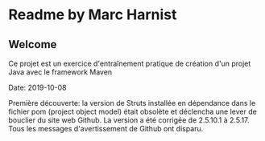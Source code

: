 # Readme by Marc Harnist
## Welcome

Ce projet est un exercice d'entraînement pratique de création d'un projet Java avec le framework Maven

Date: 2019-10-08

Première découverte: la version de Struts installée en dépendance dans le fichier pom (project object model) était obsolète et déclencha une lever de bouclier du site web Github.
La version a été corrigée de 2.5.10.1 à 2.5.17.
Tous les messages d'avertissement de Github ont disparu.
